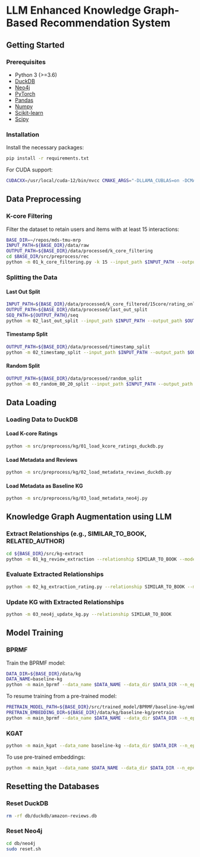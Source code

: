 # LLM Enhanced Knowledge Graph-Based Recommendation System

## Getting Started

### Prerequisites

- Python 3 (>=3.6)
- [DuckDB](https://duckdb.org/)
- [Neo4j](https://neo4j.com/)
- [PyTorch](https://pytorch.org/)
- [Pandas](https://pandas.pydata.org/)
- [Numpy](https://numpy.org/)
- [Scikit-learn](https://scikit-learn.org/)
- [Scipy](https://www.scipy.org/)

### Installation

Install the necessary packages:

```bash
pip install -r requirements.txt
```

For CUDA support:

```bash
CUDACXX=/usr/local/cuda-12/bin/nvcc CMAKE_ARGS="-DLLAMA_CUBLAS=on -DCMAKE_CUDA_ARCHITECTURES=native" FORCE_CMAKE=1 pip install pandas numpy scikit-learn scipy implicit
```

## Data Preprocessing

### K-core Filtering

Filter the dataset to retain users and items with at least 15 interactions:

```bash
BASE_DIR=~/repos/mds-tmu-mrp
INPUT_PATH=${BASE_DIR}/data/raw
OUTPUT_PATH=${BASE_DIR}/data/processed/k_core_filtering
cd $BASE_DIR/src/preprocess/rec
python -m 01_k_core_filtering.py -k 15 --input_path $INPUT_PATH --output_path $OUTPUT_PATH 
```

### Splitting the Data

#### Last Out Split

```bash
INPUT_PATH=${BASE_DIR}/data/processed/k_core_filtered/15core/rating_only
OUTPUT_PATH=${BASE_DIR}/data/processed/last_out_split
SEQ_PATH=${OUTPUT_PATH}/seq
python -m 02_last_out_split --input_path $INPUT_PATH --output_path $OUTPUT_PATH --seq_path $SEQ_PATH
```

#### Timestamp Split

```bash
OUTPUT_PATH=${BASE_DIR}/data/processed/timestamp_split
python -m 02_timestamp_split --input_path $INPUT_PATH --output_path $OUTPUT_PATH --seq_path $SEQ_PATH
```

#### Random Split

```bash
OUTPUT_PATH=${BASE_DIR}/data/processed/random_split
python -m 03_random_80_20_split --input_path $INPUT_PATH --output_path $OUTPUT_PATH --seq_path $SEQ_PATH
```

## Data Loading

### Loading Data to DuckDB

#### Load K-core Ratings

```bash
python -m src/preprocess/kg/01_load_kcore_ratings_duckdb.py
```

#### Load Metadata and Reviews

```bash
python -m src/preprocess/kg/02_load_metadata_reviews_duckdb.py
```

#### Load Metadata as Baseline KG

```bash
python -m src/preprocess/kg/03_load_metadata_neo4j.py
```

## Knowledge Graph Augmentation using LLM

### Extract Relationships (e.g., SIMILAR_TO_BOOK, RELATED_AUTHOR)

```bash
cd ${BASE_DIR}/src/kg-extract 
python -m 01_kg_review_extraction --relationship SIMILAR_TO_BOOK --model gpt-4o-mini
```

### Evaluate Extracted Relationships

```bash
python -m 02_kg_extraction_rating.py --relationship SIMILAR_TO_BOOK --model llama3
```

### Update KG with Extracted Relationships

```bash
python -m 03_neo4j_update_kg.py --relationship SIMILAR_TO_BOOK
```


## Model Training

### BPRMF

Train the BPRMF model:

```bash
DATA_DIR=${BASE_DIR}/data/kg
DATA_NAME=baseline-kg
python -m main_bprmf --data_name $DATA_NAME --data_dir $DATA_DIR --n_epoch 100 --test_batch_size=1000 --use_pretrain 0 --train_batch_size=20000
```

To resume training from a pre-trained model:

```bash
PRETRAIN_MODEL_PATH=${BASE_DIR}/src/trained_model/BPRMF/baseline-kg/embed-dim64_lr0.0001_pretrain0/model_epoch100.pth
PRETRAIN_EMBEDDING_DIR=${BASE_DIR}/data/kg/baseline-kg/pretrain
python -m main_bprmf --data_name $DATA_NAME --data_dir $DATA_DIR --n_epoch 100 --test_batch_size=1000 --use_pretrain 2 --train_batch_size=20000 --pretrain_model_path $PRETRAIN_MODEL_PATH --pretrain_embedding_dir $PRETRAIN_EMBEDDING_DIR
```

### KGAT

```bash
python -m main_kgat --data_name baseline-kg --data_dir $DATA_DIR --n_epoch 100 --test_batch_size=1000 --use_pretrain 0 --cf_batch_size=10000 --kg_batch_size 10000 --pretrain_embedding_dir $PRETRAIN_EMBEDDING_DIR
```

To use pre-trained embeddings:

```bash
python -m main_kgat --data_name $DATA_NAME --data_dir $DATA_DIR --n_epoch 100 --test_batch_size=1000 --use_pretrain 1 --cf_batch_size=20000 --kg_batch_size 20000 --pretrain_embedding_dir $PRETRAIN_EMBEDDING_DIR
```

## Resetting the Databases

### Reset DuckDB

```bash
rm -rf db/duckdb/amazon-reviews.db
```

### Reset Neo4j

```bash
cd db/neo4j
sudo reset.sh
```
